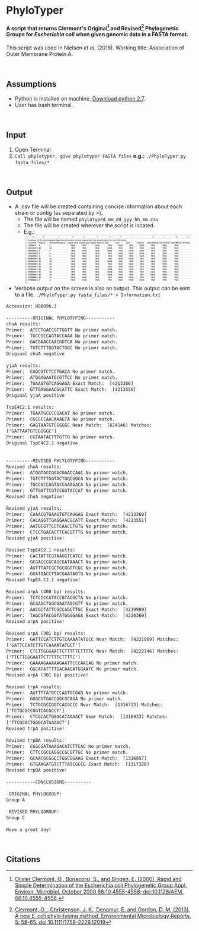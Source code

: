 # PhyloTyper

#### A script that returns Clermont's Original[^1] and Revised[^2] Phylogenetic Groups for *Escherichia coli* when given genomic data in a FASTA format.

This script was used in Nielsen *et al.* (2018). Working title: Association of Outer Membrane Protein A.

<br>

## Assumptions
 * Python is installed on machine. [Download python 2.7](https://www.anaconda.com/download/#macos).
 * User has bash terminal. 

<br>

## Input
1. Open Terminal
2. ```Call phylotyper, give phylotyper FASTA files```   **e.g.:** ```./PhyloTyper.py fasta_files/*```


<br>


## Output
* A .csv file will be created containing concise information about each strain or contig (as separated by >).
	* The file will be named ```phylotyped_mm_dd_yyy_hh_mm.csv```
	* The file will be created wherever the script is located.
	* E.g.: ![Output](Output.png)
* Verbose output on the screen is also an output. This output can be sent to a file.
```./PhyloTyper.py fasta_files/* > Information.txt```

```
Accession: U00096.3

----------ORIGINAL PHYLOTYPING-----------
chuA results:
Primer:  ATCCTGACCGTTGGTT No primer match.
Primer:  TGCCGCCAGTACCAAA No primer match.
Primer:  GACGAACCAACGGTCA No primer match.
Primer:  TGTCTTTGGTACTGGC No primer match.
Original chuA negative

yjaA results:
Primer:  CAGCGTCTCCTGACA No primer match.
Primer:  ATGGAGAATGCGTTCC No primer match.
Primer:  TGAAGTGTCAGGAGA Exact Match:  [4213366]
Primer:  GTTGAGGAACGCATTC Exact Match:  [4213556]
Original yjaA positive

TspE4C2.1 results:
Primer:  TGAATGCCCCGACAT No primer match.
Primer:  CGCGCCAACAAAGTA No primer match.
Primer:  GAGTAATGTCGGGGC Near Match:  [624146] Matches:  ['GATTAATGTCGGGGC']
Primer:  CGTAATACTTTGTTG No primer match.
Original TspE4C2.1 negative


----------REVISED PHLYLOTYPING-----------
Revised chuA results:
Primer:  ATGGTACCGGACGAACCAAC No primer match.
Primer:  TGTCTTTGGTACTGGCGGCA No primer match.
Primer:  TGCCGCCAGTACCAAAGACA No primer match.
Primer:  GTTGGTTCGTCCGGTACCAT No primer match.
Revised chuA negative!

Revised yjaA results:
Primer:  CAAACGTGAAGTGTCAGGAG Exact Match:  [4213360]
Primer:  CACAGGTTGAGGAACGCATT Exact Match:  [4213551]
Primer:  AATGCGTTCCTCAACCTGTG No primer match.
Primer:  CTCCTGACACTTCACGTTTG No primer match.
Revised yjaA positive!

Revised TspE4C2.1 results:
Primer:  CACTATTCGTAAGGTCATCC No primer match.
Primer:  GCGACCCGCAGCGATAAACT No primer match.
Primer:  AGTTTATCGCTGCGGGTCGC No primer match.
Primer:  GGATGACCTTACGAATAGTG No primer match.
Revised TspE4.C2.1 negative!

Revised arpA (400 bp) results:
Primer:  TCTCCCCATACCGTACGCTA No primer match.
Primer:  GCAAGCTGGCGAATAGCGTT No primer match.
Primer:  AACGCTATTCGCCAGCTTGC Exact Match:  [4219989]
Primer:  TAGCGTACGGTATGGGGAGA Exact Match:  [4220369]
Revised arpA positive!

Revised arpA (301 bp) results:
Primer:  GATTCCATCTTGTCAAAATATGCC Near Match:  [4221869] Matches:  ['GATTCCATCTTGTCAAAATATGCT']
Primer:  CTCTTGGGAATTCTTTTTCTTTTC Near Match:  [4222146] Matches:  ['TTCTTGGGAATTCTTTTTCTTTTC']
Primer:  GAAAAGAAAAAGAATTCCCAAGAG No primer match.
Primer:  GGCATATTTTGACAAGATGGAATC No primer match.
Revised arpA (301 bp) positive!

Revised trpA results:
Primer:  AGTTTTATGCCCAGTGCGAG No primer match.
Primer:  GGGCGTGACCGGCGCAGA No primer match.
Primer:  TCTGCGCCGGTCACGCCC Near Match:  [1316733] Matches:  ['TCTGCGCCGGTCACGCCT']
Primer:  CTCGCACTGGGCATAAAACT Near Match:  [1316933] Matches:  ['TTCGCACTGGGCATAAAACT']
Revised trpA positive!

Revised trpBA results:
Primer:  CGGCGATAAAGACATCTTCAC No primer match.
Primer:  CTTCCGCCAGGCCGCGTTGC No primer match.
Primer:  GCAACGCGGCCTGGCGGAAG Exact Match:  [1316857]
Primer:  GTGAAGATGTCTTTATCGCCG Exact Match:  [1317326]
Revised trpBA positive!

-----------CONCLUSIONS----------

 ORIGINAL PHYLOGROUP: 
Group A

 REVISED PHYLOGROUP: 
Group C

Have a great day!
```

<br>


## Citations

[^1]: [Olivier Clermont, O., Bonacorsi, S., and Bingen, E. (2000), Rapid and Simple Determination of the Escherichia coli Phylogenetic Group Appl. Environ. Microbiol. October 2000 66:10 4555-4558; doi:10.1128/AEM. 66.10.4555-4558](http://aem.asm.org/content/66/10/4555.short). 

[^2]: [Clermont, O. , Christenson, J. K., Denamur, E. and Gordon, D. M. (2013), A new E. coli phylo‐typing method. Environmental Microbiology Reports, 5: 58-65. doi:10.1111/1758-2229.12019](https://onlinelibrary.wiley.com/doi/abs/10.1111/1758-2229.12019)

